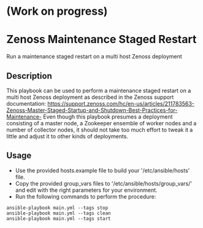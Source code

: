 # (Work on progress)
# Zenoss Maintenance Staged Restart
Run a maintenance staged restart on a multi host Zenoss deployment

## Description
This playbook can be used to perform a maintenance staged restart on a multi host Zenoss deployment as described in the Zenoss support documentation:
https://support.zenoss.com/hc/en-us/articles/211783563-Zenoss-Master-Staged-Startup-and-Shutdown-Best-Practices-for-Maintenance-
Even though this playbook presumes a deployment consisting of a master node, a Zookeeper ensemble of worker nodes and a number of collector nodes, it should not take too much effort to tweak it a little and adjust it to other kinds of deployments.

## Usage
- Use the provided hosts.example file to build your '/etc/ansible/hosts' file.
- Copy the provided group_vars files to '/etc/ansible/hosts/group_vars/' and edit with the right parameters for your environment.
- Run the following commands to perform the procedure:
```
ansible-playbook main.yml --tags stop
ansible-playbook main.yml --tags clean
ansible-playbook main.yml --tags start
```
